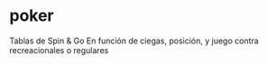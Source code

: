 # poker
Tablas de Spin &amp; Go
En función de ciegas, posición, y juego contra recreacionales o regulares
